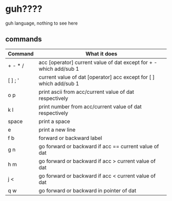 # guh????

guh language, nothing to see here

## commands

|Command | What it does|
|--------|-------------|
|+ - * / | acc [operator] current value of dat except for + - which add/sub 1|
|[ ] ; ' | current value of dat [operator] acc except for [ ] which add/sub 1|
|o p     | print ascii from acc/current value of dat respectively|
|k l     | print number from acc/current value of dat respectively|
|space   | print a space|
|e       | print a new line|
|f b     | forward or backward label|
|g n     | go forward or backward if acc == current value of dat|
|h m     | go forward or backward if acc > current value of dat|
|j <     | go forward or backward if acc < current value of dat|
|q w     | go forward or backward in pointer of dat|
